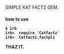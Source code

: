 SIMPLE KAT FACTZ GEM.

<h4>how to use

```
$ irb
irb>  require 'Catfactz'
irb>  Catfactz.factplz
```
THAZ IT.
